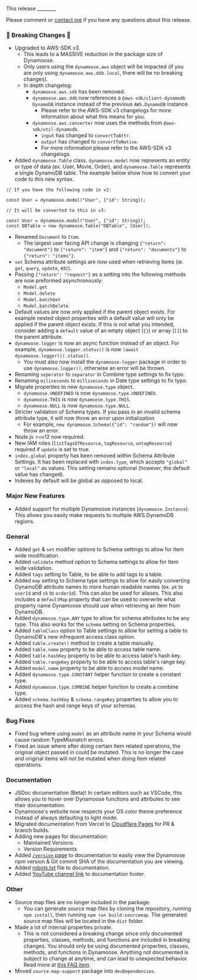 This release ________

Please comment or [contact me](https://charlie.fish/contact) if you have any questions about this release.

### 🚨 Breaking Changes 🚨

- Upgraded to AWS-SDK v3.
	- This leads to a MASSIVE reduction in the package size of Dynamoose.
	- Only users using the `dynamoose.aws` object will be impacted (if you are only using `dynamoose.aws.ddb.local`, there will be no breaking changes).
	- In depth changelog:
		- `dynamoose.aws.sdk` has been removed.
		- `dynamoose.aws.ddb` now references a `@aws-sdk/client-dynamodb` `DynamoDB` instance instead of the previous `AWS.DynamoDB` instance.
			- Please refer to the AWS-SDK v3 changelogs for more information about what this means for you.
		- `dynamoose.aws.converter` now uses the methods from `@aws-sdk/util-dynamodb`.
			- `input` has changed to `convertToAttr`.
			- `output` has changed to `convertToNative`.
			- For more information please refer to the AWS-SDK v3 changelogs.
- Added `dynamoose.Table` class. `dynamoose.model` now represents an entity or type of data (ex. User, Movie, Order), and `dynamoose.Table` represents a single DynamoDB table. The example below show how to convert your code to this new syntax.
```
// If you have the following code in v2:

const User = dynamoose.model("User", {"id": String});

// It will be converted to this in v3:

const User = dynamoose.model("User", {"id": String});
const DBTable = new dynamoose.Table("DBTable", [User]);
```
- Renamed `Document` to `Item`.
	- The largest user facing API change is changing `{"return": "document"}` to `{"return": "item"}` and `{"return": "documents"}` to `{"return": "items"}`.
- `set` Schema attribute settings are now used when retrieving items (ie. `get`, `query`, `update`, etc).
- Passing `{"return": "request"}` as a setting into the following methods are now preformed asynchronously:
	- `Model.get`
	- `Model.delete`
	- `Model.batchGet`
	- `Model.batchDelete`
- Default values are now only applied if the parent object exists. For example nested object properties with a default value will only be applied if the parent object exists. If this is not what you intended, consider adding a `default` value of an empty object (`{}`) or array (`[]`) to the parent attribute.
- `dynamoose.logger` is now an async function instead of an object. For example, `dynamoose.logger.status()` is now `(await dynamoose.logger()).status()`.
	- You must also now install the `dynamoose-logger` package in order to use `dynamoose.logger()`, otherwise an error will be thrown.
- Renaming `seperator` to `separator` in Combine type settings to fix typo.
- Renaming `miliseconds` to `milliseconds` in Date type settings to fix typo.
- Migrate properties to new `dynamoose.type` object.
	- `dynamoose.UNDEFINED` is now `dynamoose.type.UNDEFINED`.
	- `dynamoose.THIS` is now `dynamoose.type.THIS`.
	- `dynamoose.NULL` is now `dynamoose.type.NULL`.
- Stricter validation of Schema types. If you pass in an invalid schema attribute type, it will now throw an error upon initialization.
	- For example, `new dynamoose.Schema({"id": "random"})` will now throw an error.
- Node.js >=v12 now required.
- New IAM roles (`listTagsOfResource`, `tagResource`, `untagResource`) required if `update` is set to true.
- `index.global` property has been removed within Schema Attribute Settings. It has been replaced with `index.type`, which accepts `"global"` or `"local"` as values. This setting remains optional (however, the default value has changed).
- Indexes by default will be global as opposed to local.

### Major New Features

- Added support for multiple Dynamoose instances (`dynamoose.Instance`). This allows you easily make requests to multiple AWS DynamoDB regions.

### General

- Added `get` & `set` modifier options to Schema settings to allow for Item wide modification.
- Added `validate` method option to Schema settings to allow for Item wide validation.
- Added `tags` setting to Table, to be able to add tags to a table.
- Added `map` setting to Schema type settings to allow for easily converting DynamoDB attribute names to more human readable names (ex. `pk` to `userId` and `sk` to `orderId`). This can also be used for aliases. This also includes a `defaultMap` property that can be used to overwrite what property name Dynamoose should use when retrieving an item from DynamoDB.
- Added `dynamoose.type.ANY` type to allow for schema attributes to be any type. This also works for the `schema` setting on Schema properties.
- Added `tableClass` option to Table settings to allow for setting a table to DynamoDB's new infrequent access class option.
- Added `table.create()` method to create a table manually.
- Added `table.name` property to be able to access table name.
- Added `table.hashKey` property to be able to access table's hash key.
- Added `table.rangeKey` property to be able to access table's range key.
- Added `model.name` property to be able to access model name.
- Added `dynamoose.type.CONSTANT` helper function to create a constant type.
- Added `dynamoose.type.COMBINE` helper function to create a combine type.
- Added `schema.hashKey` & `schema.rangeKey` properties to allow you to access the hash and range keys of your schemas.

### Bug Fixes

- Fixed bug where using `model` as an attribute name in your Schema would cause random TypeMismatch errors.
- Fixed an issue where after doing certain Item related operations, the original object passed in could be mutated. This is no longer the case and original items will not be mutated when doing Item related operations.

### Documentation

- JSDoc documentation (Beta)! In certain editors such as VSCode, this allows you to hover over Dynamoose functions and attributes to see their documentation.
- Dynamoose's website now respects your OS color theme preference instead of always defaulting to light mode.
- Migrated documentation from Vercel to [Cloudflare Pages](https://pages.cloudflare.com/) for PR & branch builds.
- Adding new pages for documentation:
	- Maintained Versions
	- Version Requirements
- Added [`/version` page](https://dynamoosejs.com/version) to documentation to easily view the Dynamoose npm version & Git commit SHA of the documentation you are viewing.
- Added [robots.txt](https://dynamoosejs.com/robots.txt) file to documentation.
- Added [YouTube channel link](https://www.youtube.com/channel/UCw4K_PDdzsZPM1PSeqS997Q) to documentation footer.

### Other

- Source map files are no longer included in the package.
	- You can generate source map files by cloning the repository, running `npm install`, then running `npm run build:sourcemap`. The generated source map files will be located in the `dist` folder.
- Made a lot of internal properties private.
	- This is not considered a breaking change since only documented properties, classes, methods, and functions are included in breaking changes. You should only be using documented properties, classes, methods, and functions in Dynamoose. Anything not documented is subject to change at anytime, and can lead to unexpected behavior. Read more at [this FAQ item](https://dynamoosejs.com/other/FAQ#can-i-use-an-undocumented-property-class-method-or-function-in-dynamoose).
- Moved `source-map-support` package into `devDependencies`.
